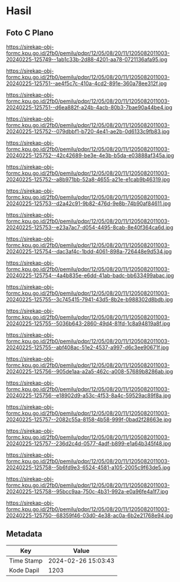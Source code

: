 # Hasil

## Foto C Plano

https://sirekap-obj-formc.kpu.go.id/2fb0/pemilu/pdpr/12/05/08/20/11/1205082011003-20240225-125749--1ab1c33b-2d88-4201-aa78-0721136afa95.jpg

https://sirekap-obj-formc.kpu.go.id/2fb0/pemilu/pdpr/12/05/08/20/11/1205082011003-20240225-125751--ae4f5c7c-410a-4cd2-891e-360a78ee312f.jpg

https://sirekap-obj-formc.kpu.go.id/2fb0/pemilu/pdpr/12/05/08/20/11/1205082011003-20240225-125751--d6ea882f-a24b-4acb-80b3-7bae90a44be4.jpg

https://sirekap-obj-formc.kpu.go.id/2fb0/pemilu/pdpr/12/05/08/20/11/1205082011003-20240225-125752--079dbbf1-b720-4e41-ae2b-0d6133c9fb83.jpg

https://sirekap-obj-formc.kpu.go.id/2fb0/pemilu/pdpr/12/05/08/20/11/1205082011003-20240225-125752--42c42689-be3e-4e3b-b5da-e03888af345a.jpg

https://sirekap-obj-formc.kpu.go.id/2fb0/pemilu/pdpr/12/05/08/20/11/1205082011003-20240225-125752--a8b971bb-52a8-4655-a21e-e1cab9b46319.jpg

https://sirekap-obj-formc.kpu.go.id/2fb0/pemilu/pdpr/12/05/08/20/11/1205082011003-20240225-125753--d2a42c91-9b82-476d-9e8b-74b90af84611.jpg

https://sirekap-obj-formc.kpu.go.id/2fb0/pemilu/pdpr/12/05/08/20/11/1205082011003-20240225-125753--e23a7ac7-d054-4495-8cab-8e40f364ca6d.jpg

https://sirekap-obj-formc.kpu.go.id/2fb0/pemilu/pdpr/12/05/08/20/11/1205082011003-20240225-125754--dac3af4c-1bdd-4061-898a-726448e9d534.jpg

https://sirekap-obj-formc.kpu.go.id/2fb0/pemilu/pdpr/12/05/08/20/11/1205082011003-20240225-125754--4a4b835e-e6dd-41ab-badc-bb633499abac.jpg

https://sirekap-obj-formc.kpu.go.id/2fb0/pemilu/pdpr/12/05/08/20/11/1205082011003-20240225-125755--3c745415-7941-43d5-8b2e-b988302d8bdb.jpg

https://sirekap-obj-formc.kpu.go.id/2fb0/pemilu/pdpr/12/05/08/20/11/1205082011003-20240225-125755--5036b643-2860-49d4-81fd-1c8a94819a8f.jpg

https://sirekap-obj-formc.kpu.go.id/2fb0/pemilu/pdpr/12/05/08/20/11/1205082011003-20240225-125755--abf408ac-51e2-4537-a997-d6c3ee90671f.jpg

https://sirekap-obj-formc.kpu.go.id/2fb0/pemilu/pdpr/12/05/08/20/11/1205082011003-20240225-125756--905de1aa-a2a5-462c-a008-57689b8286ab.jpg

https://sirekap-obj-formc.kpu.go.id/2fb0/pemilu/pdpr/12/05/08/20/11/1205082011003-20240225-125756--e18902d9-a53c-4f53-8a4c-59529ac89f8a.jpg

https://sirekap-obj-formc.kpu.go.id/2fb0/pemilu/pdpr/12/05/08/20/11/1205082011003-20240225-125757--2082c55a-8158-4b58-999f-0bad2f28663e.jpg

https://sirekap-obj-formc.kpu.go.id/2fb0/pemilu/pdpr/12/05/08/20/11/1205082011003-20240225-125757--236d2c4d-0577-4adf-b899-e1a64b345f48.jpg

https://sirekap-obj-formc.kpu.go.id/2fb0/pemilu/pdpr/12/05/08/20/11/1205082011003-20240225-125758--5b6fd9e3-6524-4581-a105-2005c9f63de5.jpg

https://sirekap-obj-formc.kpu.go.id/2fb0/pemilu/pdpr/12/05/08/20/11/1205082011003-20240225-125758--95bcc9aa-750c-4b31-992a-e0a96fe4a1f7.jpg

https://sirekap-obj-formc.kpu.go.id/2fb0/pemilu/pdpr/12/05/08/20/11/1205082011003-20240225-125750--68359f46-03d0-4e38-ac0a-6b2e21768e94.jpg


## Metadata

| Key        | Value               |
| ---------- | ------------------- |
| Time Stamp | 2024-02-26 15:03:43 |
| Kode Dapil | 1203                |



